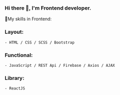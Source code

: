 ### Hi there 👋, I'm Frontend developer.

🌱My skills in Frontend:
  ### Layout: 
    - HTML / CSS / SCSS / Bootstrap
  ### Functional: 
    - JavaScript / REST Api / Firebase / Axios / AJAX
  ### Library: 
    - ReactJS
